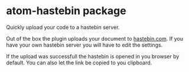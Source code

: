 # atom-hastebin package

Quickly upload your code to a hastebin server.

Out of the box the plugin uploads your document to [hastebin.com](http://hastebin.com/). If you have your own hastebin server you will have to edit the settings.

If the upload was successfull the hastebin is opened in you browser by default. You can also let the link be copied to you clipboard.
